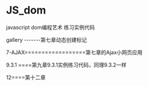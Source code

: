 # JS_dom


javascript dom编程艺术  练习实例代码

gallery  -------第七章动态创建标记

7-AJAX==================第七章的Ajax小网页应用

9.3.1 ====第九章9.3.1实例练习代码，同理9.3.2一样

12====第十二章
